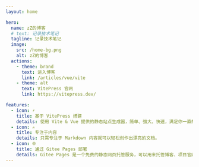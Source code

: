 ```yaml
---
layout: home

hero:
  name: zZ的博客
  # text: 记录技术笔记
  tagline: 记录技术笔记
  image:
    src: /home-bg.png
    alt: zZ的博客
  actions:
    - theme: brand
      text: 进入博客
      link: /articles/vue/vite
    - theme: alt
      text: VitePress 官网
      link: https://vitepress.dev/

features:
  - icon: ⚡️
    title: 基于 VitePress 搭建
    details: 使用 Vite & Vue 提供的静态站点生成器，简单、强大、快速，满足你一直想要的现代 SSG 框架。
  - icon: ✍
    title: 专注于内容
    details: 只需专注于 Markdown 内容就可以轻松创作出漂亮的文档。
  - icon: 🌐
    title: 通过 Gitee Pages 部署
    details: Gitee Pages 是一个免费的静态网页托管服务，可以用来托管博客、项目官网等静态网页。
---
```




